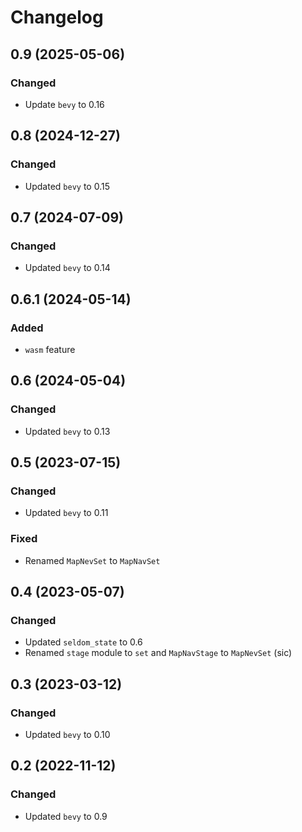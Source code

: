 # Changelog

## 0.9 (2025-05-06)

### Changed

- Update `bevy` to 0.16

## 0.8 (2024-12-27)

### Changed

- Updated `bevy` to 0.15

## 0.7 (2024-07-09)

### Changed

- Updated `bevy` to 0.14

## 0.6.1 (2024-05-14)

### Added

- `wasm` feature

## 0.6 (2024-05-04)

### Changed

- Updated `bevy` to 0.13

## 0.5 (2023-07-15)

### Changed

- Updated `bevy` to 0.11

### Fixed

- Renamed `MapNevSet` to `MapNavSet`

## 0.4 (2023-05-07)

### Changed

- Updated `seldom_state` to 0.6
- Renamed `stage` module to `set` and `MapNavStage` to `MapNevSet` (sic)

## 0.3 (2023-03-12)

### Changed

- Updated `bevy` to 0.10

## 0.2 (2022-11-12)

### Changed

- Updated `bevy` to 0.9
